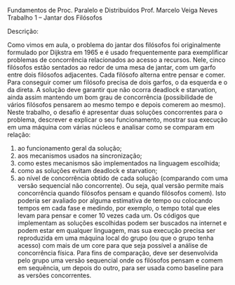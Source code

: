 Fundamentos de Proc. Paralelo e Distribuídos
Prof. Marcelo Veiga Neves
Trabalho 1 – Jantar dos Filósofos


Descrição:

Como vimos em aula, o problema do jantar dos filósofos foi originalmente
formulado por Dijkstra em 1965 e é usado frequentemente para exemplificar
problemas de concorrência relacionados ao acesso a recursos. Nele, cinco
filósofos estão sentados ao redor de uma mesa de jantar, com um garfo entre
dois filósofos adjacentes. Cada filósofo alterna entre pensar e comer. Para
conseguir comer um filósofo precisa de dois garfos, o da esquerda e o da
direta. A solução deve garantir que não ocorra deadlock e starvation, ainda
assim mantendo um bom grau de concorrência (possibilidade de vários
filósofos pensarem ao mesmo tempo e depois comerem ao mesmo).
Neste trabalho, o desafio é apresentar duas soluções concorrentes para o
problema, descrever e explicar o seu funcionamento, mostrar sua execução em
uma máquina com várias núcleos e analisar como se comparam em relação:


1. ao funcionamento geral da solução;
2. aos mecanismos usados na sincronização;
3. como estes mecanismos são implementados na linguagem escolhida;
4. como as soluções evitam deadlock e starvation;
5. ao nível de concorrência obtido de cada solução (comparando com uma
versão sequencial não concorrente). Ou seja, qual versão permite mais
concorrência quando filósofos pensam e quando filósofos comem). Isto poderia
ser avaliado por alguma estimativa de tempo ou colocando tempos em cada
fase e medindo, por exemplo, o tempo total que eles levam para pensar e
comer 10 vezes cada um.
Os códigos que implementam as soluções escolhidas podem ser buscados na
internet e podem estar em qualquer linguagem, mas sua execução precisa ser
reproduzida em uma máquina local do grupo (ou que o grupo tenha acesso)
com mais de um core para que seja possível a análise de concorrência física.
Para fins de comparação, deve ser desenvolvida pelo grupo uma versão
sequencial onde os filósofos pensam e comem em sequência, um depois do
outro, para ser usada como baseline para as versões concorrentes.
